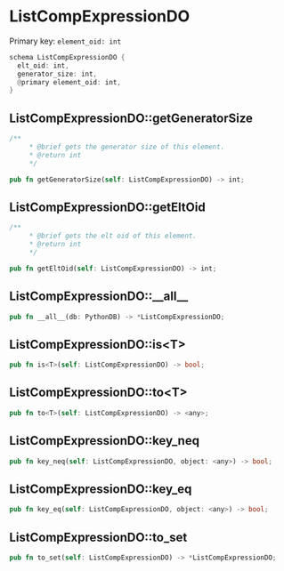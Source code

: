 # ListCompExpressionDO

Primary key: `element_oid: int`

```rust
schema ListCompExpressionDO {
  elt_oid: int,
  generator_size: int,
  @primary element_oid: int,
}
```
## ListCompExpressionDO::getGeneratorSize

```rust
/**
     * @brief gets the generator size of this element.
     * @return int
     */
```
```rust
pub fn getGeneratorSize(self: ListCompExpressionDO) -> int;
```
## ListCompExpressionDO::getEltOid

```rust
/**
     * @brief gets the elt oid of this element.
     * @return int
     */
```
```rust
pub fn getEltOid(self: ListCompExpressionDO) -> int;
```
## ListCompExpressionDO::\_\_all\_\_

```rust
pub fn __all__(db: PythonDB) -> *ListCompExpressionDO;
```
## ListCompExpressionDO::is\<T\>

```rust
pub fn is<T>(self: ListCompExpressionDO) -> bool;
```
## ListCompExpressionDO::to\<T\>

```rust
pub fn to<T>(self: ListCompExpressionDO) -> <any>;
```
## ListCompExpressionDO::key\_neq

```rust
pub fn key_neq(self: ListCompExpressionDO, object: <any>) -> bool;
```
## ListCompExpressionDO::key\_eq

```rust
pub fn key_eq(self: ListCompExpressionDO, object: <any>) -> bool;
```
## ListCompExpressionDO::to\_set

```rust
pub fn to_set(self: ListCompExpressionDO) -> *ListCompExpressionDO;
```
